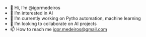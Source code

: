 - 👋 Hi, I’m @igormedeiros
- 👀 I’m interested in AI
- 🌱 I’m currently working on Pytho automation, machine learning 
- 💞️ I’m looking to collaborate on AI projects
- 📫 How to reach me igor.medeiros@gmail.com

<!---
igormedeiros/igormedeiros is a ✨ special ✨ repository because its `README.md` (this file) appears on your GitHub profile.
You can click the Preview link to take a look at your changes.
--->
